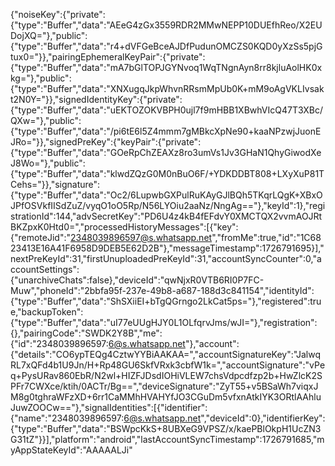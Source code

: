 {"noiseKey":{"private":{"type":"Buffer","data":"AEeG4zGx3559RDR2MMwNEPP10DUEfhReo/X2EUDojXQ="},"public":{"type":"Buffer","data":"r4+dVFGeBceAJDfPudunOMCZS0KQD0yXzSs5pjGtux0="}},"pairingEphemeralKeyPair":{"private":{"type":"Buffer","data":"mA7bGlTOPJGYNvoq1WqTNgnAyn8rr8kjluAolHK0xkg="},"public":{"type":"Buffer","data":"XNXugqJkpWhvnRRsmMpUb0K+mM9oAgVKLIvsakt2N0Y="}},"signedIdentityKey":{"private":{"type":"Buffer","data":"uEKTOZOKVBPH0ujl7f9mHBB1XBwhVIcQ47T3XBc/QXw="},"public":{"type":"Buffer","data":"/pi6tE6l5Z4mmm7gMBkcXpNe90+kaaNPzwjJuonEJRo="}},"signedPreKey":{"keyPair":{"private":{"type":"Buffer","data":"GOeRpChZEAXz8ro3umVs1Jv3GHaN1QhyGiwodXeJ8Wo="},"public":{"type":"Buffer","data":"klwdZQzG0M0nBuO6F/+YDKDDBT808+LXyXuP81TCehs="}},"signature":{"type":"Buffer","data":"Oc2/6LupwbGXPulRuKAyGJlBQh5TKqrLQgK+XBxOJPfOSVkfIISdZuZ/vyqO1oO5Rp/N56LYOiu2aaNz/NngAg=="},"keyId":1},"registrationId":144,"advSecretKey":"PD6U4z4kB4fEFdvY0XMCTQX2vvmAOJRtBKZpxK0Htd0=","processedHistoryMessages":[{"key":{"remoteJid":"2348039896597@s.whatsapp.net","fromMe":true,"id":"1C6823413E16A41F6958D9DEB5E62D2B"},"messageTimestamp":1726791695}],"nextPreKeyId":31,"firstUnuploadedPreKeyId":31,"accountSyncCounter":0,"accountSettings":{"unarchiveChats":false},"deviceId":"qwNjxR0VTB6RI0P7FC-Muw","phoneId":"2bbfa95f-237e-49b8-a687-188d3c841154","identityId":{"type":"Buffer","data":"ShSXiiEI+bTgQGrngo2LkCat5ps="},"registered":true,"backupToken":{"type":"Buffer","data":"uI77eUUgHJY0L1OLfqrvJms/wJI="},"registration":{},"pairingCode":"SWDK2Y8B","me":{"id":"2348039896597:6@s.whatsapp.net"},"account":{"details":"CO6ypTEQg4CztwYYBiAAKAA=","accountSignatureKey":"JalwqRL7xQFd4b1U9Jn/H+Rp48GU6SkfVRxk3cbfW1k=","accountSignature":"vPeq+PysURav860EbR/N2wl+HIZFJDsdIOHiVLEW7chsVdpcdfzp2b+HwZlcK2SPFr7CWXce/ktih/0ACTr/Bg==","deviceSignature":"ZyT55+v5BSaWh7viqxJM8g0tghraWFzXD+6rr1CaMMhHVAHYfJO3CGuDm5vfxnAtkIYK3ORtlAAhluJuwZOOCw=="},"signalIdentities":[{"identifier":{"name":"2348039896597:6@s.whatsapp.net","deviceId":0},"identifierKey":{"type":"Buffer","data":"BSWpcKkS+8UBXeG9VPSZ/x/kaePBlOkpH1UcZN3G31tZ"}}],"platform":"android","lastAccountSyncTimestamp":1726791685,"myAppStateKeyId":"AAAAALJi"
